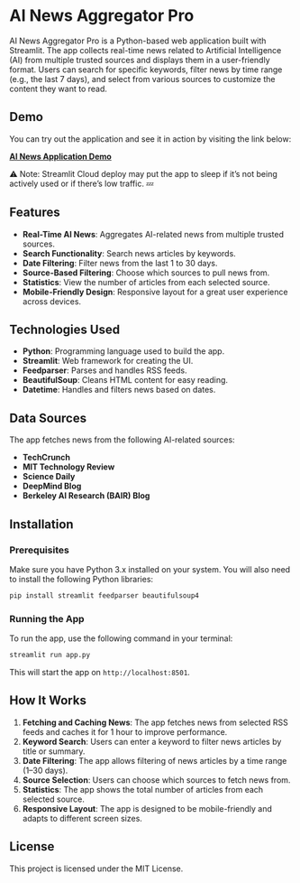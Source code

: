 # AI News Aggregator Pro

AI News Aggregator Pro is a Python-based web application built with Streamlit. The app collects real-time news related to Artificial Intelligence (AI) from multiple trusted sources and displays them in a user-friendly format. Users can search for specific keywords, filter news by time range (e.g., the last 7 days), and select from various sources to customize the content they want to read.

## Demo
You can try out the application and see it in action by visiting the link below:
 
[**AI News Application Demo**](https://ai-news-application.streamlit.app/)


⚠️ Note: Streamlit Cloud deploy may put the app to sleep if it’s not being actively used or if there’s low traffic. 💤




## Features

- **Real-Time AI News**: Aggregates AI-related news from multiple trusted sources.
- **Search Functionality**: Search news articles by keywords.
- **Date Filtering**: Filter news from the last 1 to 30 days.
- **Source-Based Filtering**: Choose which sources to pull news from.
- **Statistics**: View the number of articles from each selected source.
- **Mobile-Friendly Design**: Responsive layout for a great user experience across devices.

## Technologies Used

- **Python**: Programming language used to build the app.
- **Streamlit**: Web framework for creating the UI.
- **Feedparser**: Parses and handles RSS feeds.
- **BeautifulSoup**: Cleans HTML content for easy reading.
- **Datetime**: Handles and filters news based on dates.

## Data Sources

The app fetches news from the following AI-related sources:

- **TechCrunch**
- **MIT Technology Review**
- **Science Daily**
- **DeepMind Blog**
- **Berkeley AI Research (BAIR) Blog**

## Installation

### Prerequisites

Make sure you have Python 3.x installed on your system. You will also need to install the following Python libraries:

```bash
pip install streamlit feedparser beautifulsoup4
```

### Running the App

To run the app, use the following command in your terminal:

```bash
streamlit run app.py
```

This will start the app on `http://localhost:8501`.

## How It Works

1. **Fetching and Caching News**: The app fetches news from selected RSS feeds and caches it for 1 hour to improve performance.
2. **Keyword Search**: Users can enter a keyword to filter news articles by title or summary.
3. **Date Filtering**: The app allows filtering of news articles by a time range (1–30 days).
4. **Source Selection**: Users can choose which sources to fetch news from.
5. **Statistics**: The app shows the total number of articles from each selected source.
6. **Responsive Layout**: The app is designed to be mobile-friendly and adapts to different screen sizes.


## License

This project is licensed under the MIT License.
